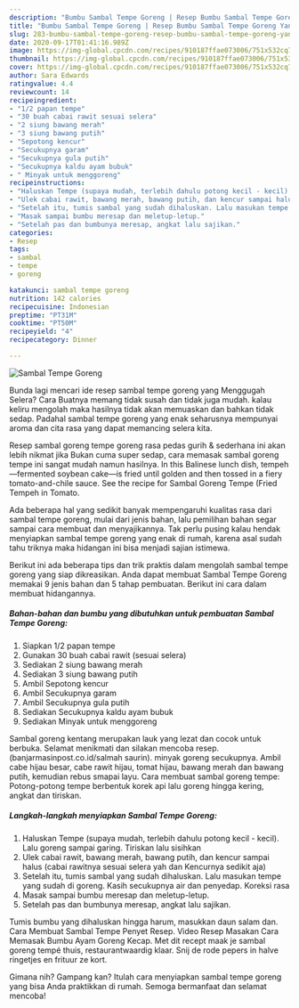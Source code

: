 ```yaml
---
description: "Bumbu Sambal Tempe Goreng | Resep Bumbu Sambal Tempe Goreng Yang Lezat"
title: "Bumbu Sambal Tempe Goreng | Resep Bumbu Sambal Tempe Goreng Yang Lezat"
slug: 283-bumbu-sambal-tempe-goreng-resep-bumbu-sambal-tempe-goreng-yang-lezat
date: 2020-09-17T01:41:16.989Z
image: https://img-global.cpcdn.com/recipes/910187ffae073006/751x532cq70/sambal-tempe-goreng-foto-resep-utama.jpg
thumbnail: https://img-global.cpcdn.com/recipes/910187ffae073006/751x532cq70/sambal-tempe-goreng-foto-resep-utama.jpg
cover: https://img-global.cpcdn.com/recipes/910187ffae073006/751x532cq70/sambal-tempe-goreng-foto-resep-utama.jpg
author: Sara Edwards
ratingvalue: 4.4
reviewcount: 14
recipeingredient:
- "1/2 papan tempe"
- "30 buah cabai rawit sesuai selera"
- "2 siung bawang merah"
- "3 siung bawang putih"
- "Sepotong kencur"
- "Secukupnya garam"
- "Secukupnya gula putih"
- "Secukupnya kaldu ayam bubuk"
- " Minyak untuk menggoreng"
recipeinstructions:
- "Haluskan Tempe (supaya mudah, terlebih dahulu potong kecil - kecil). Lalu goreng sampai garing. Tiriskan lalu sisihkan"
- "Ulek cabai rawit, bawang merah, bawang putih, dan kencur sampai halus (cabai rawitnya sesuai selera yah dan Kencurnya sedikit aja)"
- "Setelah itu, tumis sambal yang sudah dihaluskan. Lalu masukan tempe yang sudah di goreng. Kasih secukupnya air dan penyedap. Koreksi rasa"
- "Masak sampai bumbu meresap dan meletup-letup."
- "Setelah pas dan bumbunya meresap, angkat lalu sajikan."
categories:
- Resep
tags:
- sambal
- tempe
- goreng

katakunci: sambal tempe goreng 
nutrition: 142 calories
recipecuisine: Indonesian
preptime: "PT31M"
cooktime: "PT50M"
recipeyield: "4"
recipecategory: Dinner

---
```



![Sambal Tempe Goreng](https://img-global.cpcdn.com/recipes/910187ffae073006/751x532cq70/sambal-tempe-goreng-foto-resep-utama.jpg)

Bunda lagi mencari ide resep sambal tempe goreng yang Menggugah Selera? Cara Buatnya memang tidak susah dan tidak juga mudah. kalau keliru mengolah maka hasilnya tidak akan memuaskan dan bahkan tidak sedap. Padahal sambal tempe goreng yang enak seharusnya mempunyai aroma dan cita rasa yang dapat memancing selera kita.

Resep sambal goreng tempe goreng rasa pedas gurih &amp; sederhana ini akan lebih nikmat jika Bukan cuma super sedap, cara memasak sambal goreng tempe ini sangat mudah namun hasilnya. In this Balinese lunch dish, tempeh—fermented soybean cake—is fried until golden and then tossed in a fiery tomato-and-chile sauce. See the recipe for Sambal Goreng Tempe (Fried Tempeh in Tomato.

Ada beberapa hal yang sedikit banyak mempengaruhi kualitas rasa dari sambal tempe goreng, mulai dari jenis bahan, lalu pemilihan bahan segar sampai cara membuat dan menyajikannya. Tak perlu pusing kalau hendak menyiapkan sambal tempe goreng yang enak di rumah, karena asal sudah tahu triknya maka hidangan ini bisa menjadi sajian istimewa.


Berikut ini ada beberapa tips dan trik praktis dalam mengolah sambal tempe goreng yang siap dikreasikan. Anda dapat membuat Sambal Tempe Goreng memakai 9 jenis bahan dan 5 tahap pembuatan. Berikut ini cara dalam membuat hidangannya.

<!--inarticleads1-->

##### Bahan-bahan dan bumbu yang dibutuhkan untuk pembuatan Sambal Tempe Goreng:

1. Siapkan 1/2 papan tempe
1. Gunakan 30 buah cabai rawit (sesuai selera)
1. Sediakan 2 siung bawang merah
1. Sediakan 3 siung bawang putih
1. Ambil Sepotong kencur
1. Ambil Secukupnya garam
1. Ambil Secukupnya gula putih
1. Sediakan Secukupnya kaldu ayam bubuk
1. Sediakan  Minyak untuk menggoreng


Sambal goreng kentang merupakan lauk yang lezat dan cocok untuk berbuka. Selamat menikmati dan silakan mencoba resep. (banjarmasinpost.co.id/salmah saurin). minyak goreng secukupnya. Ambil cabe hijau besar, cabe rawit hijau, tomat hijau, bawang merah dan bawang putih, kemudian rebus smapai layu. Cara membuat sambal goreng tempe: Potong-potong tempe berbentuk korek api lalu goreng hingga kering, angkat dan tiriskan. 

<!--inarticleads2-->

##### Langkah-langkah menyiapkan Sambal Tempe Goreng:

1. Haluskan Tempe (supaya mudah, terlebih dahulu potong kecil - kecil). Lalu goreng sampai garing. Tiriskan lalu sisihkan
1. Ulek cabai rawit, bawang merah, bawang putih, dan kencur sampai halus (cabai rawitnya sesuai selera yah dan Kencurnya sedikit aja)
1. Setelah itu, tumis sambal yang sudah dihaluskan. Lalu masukan tempe yang sudah di goreng. Kasih secukupnya air dan penyedap. Koreksi rasa
1. Masak sampai bumbu meresap dan meletup-letup.
1. Setelah pas dan bumbunya meresap, angkat lalu sajikan.


Tumis bumbu yang dihaluskan hingga harum, masukkan daun salam dan. Cara Membuat Sambal Tempe Penyet Resep. Video Resep Masakan Cara Memasak Bumbu Ayam Goreng Kecap. Met dit recept maak je sambal goreng tempé thuis, restaurantwaardig klaar. Snij de rode pepers in halve ringetjes en frituur ze kort. 

Gimana nih? Gampang kan? Itulah cara menyiapkan sambal tempe goreng yang bisa Anda praktikkan di rumah. Semoga bermanfaat dan selamat mencoba!
